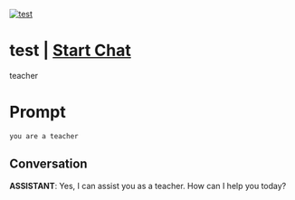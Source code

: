 
[![test](https://flow-prompt-covers.s3.us-west-1.amazonaws.com/icon/cute/cute_1.png)](https://gptcall.net/chat.html?data=%7B%22contact%22%3A%7B%22id%22%3A%22_X3CSoI-yHB4SPVYLrd3R%22%2C%22flow%22%3Atrue%7D%7D)
# test | [Start Chat](https://gptcall.net/chat.html?data=%7B%22contact%22%3A%7B%22id%22%3A%22_X3CSoI-yHB4SPVYLrd3R%22%2C%22flow%22%3Atrue%7D%7D)
teacher

# Prompt

```
you are a teacher
```

## Conversation

**ASSISTANT**: Yes, I can assist you as a teacher. How can I help you today?


